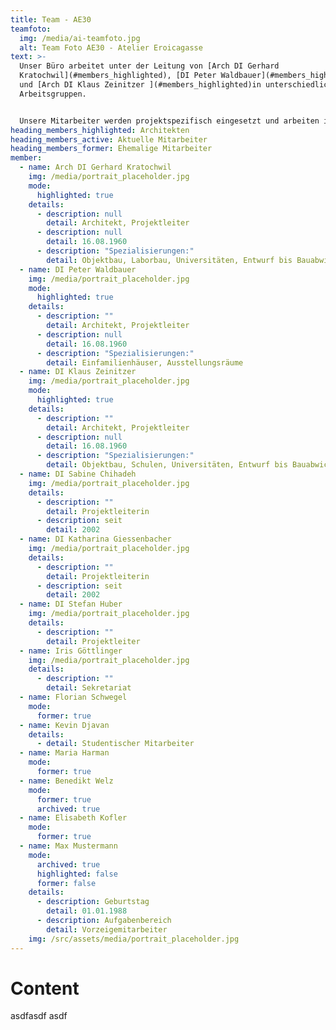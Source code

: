 ```yaml
---
title: Team - AE30
teamfoto:
  img: /media/ai-teamfoto.jpg
  alt: Team Foto AE30 - Atelier Eroicagasse
text: >-
  Unser Büro arbeitet unter der Leitung von [Arch DI Gerhard
  Kratochwil](#members_highlighted), [DI Peter Waldbauer](#members_highlighted)
  und [Arch DI Klaus Zeinitzer ](#members_highlighted)in unterschiedlichen
  Arbeitsgruppen. 


  Unsere Mitarbeiter werden projektspezifisch eingesetzt und arbeiten in kleinen, effizienten Teams, je nach Projektgröße von Entwurf bis Ausführung an allen Projektphasen. Hier finden sie eine Liste von [aktiven](#members_active) und [ehemaligen](#members_former) Mitarbeitern.
heading_members_highlighted: Architekten
heading_members_active: Aktuelle Mitarbeiter
heading_members_former: Ehemalige Mitarbeiter
member:
  - name: Arch DI Gerhard Kratochwil
    img: /media/portrait_placeholder.jpg
    mode:
      highlighted: true
    details:
      - description: null
        detail: Architekt, Projektleiter
      - description: null
        detail: 16.08.1960
      - description: "Spezialisierungen:"
        detail: Objektbau, Laborbau, Universitäten, Entwurf bis Bauabwicklung
  - name: DI Peter Waldbauer
    img: /media/portrait_placeholder.jpg
    mode:
      highlighted: true
    details:
      - description: ""
        detail: Architekt, Projektleiter
      - description: null
        detail: 16.08.1960
      - description: "Spezialisierungen:"
        detail: Einfamilienhäuser, Ausstellungsräume
  - name: DI Klaus Zeinitzer
    img: /media/portrait_placeholder.jpg
    mode:
      highlighted: true
    details:
      - description: ""
        detail: Architekt, Projektleiter
      - description: null
        detail: 16.08.1960
      - description: "Spezialisierungen:"
        detail: Objektbau, Schulen, Universitäten, Entwurf bis Bauabwicklung
  - name: DI Sabine Chihadeh
    img: /media/portrait_placeholder.jpg
    details:
      - description: ""
        detail: Projektleiterin
      - description: seit
        detail: 2002
  - name: DI Katharina Giessenbacher
    img: /media/portrait_placeholder.jpg
    details:
      - description: ""
        detail: Projektleiterin
      - description: seit
        detail: 2002
  - name: DI Stefan Huber
    img: /media/portrait_placeholder.jpg
    details:
      - description: ""
        detail: Projektleiter
  - name: Iris Göttlinger
    img: /media/portrait_placeholder.jpg
    details:
      - description: ""
        detail: Sekretariat
  - name: Florian Schwegel
    mode:
      former: true
  - name: Kevin Djavan
    details:
      - detail: Studentischer Mitarbeiter
  - name: Maria Harman
    mode:
      former: true
  - name: Benedikt Welz
    mode:
      former: true
      archived: true
  - name: Elisabeth Kofler
    mode:
      former: true
  - name: Max Mustermann
    mode:
      archived: true
      highlighted: false
      former: false
    details:
      - description: Geburtstag
        detail: 01.01.1988
      - description: Aufgabenbereich
        detail: Vorzeigemitarbeiter
    img: /src/assets/media/portrait_placeholder.jpg
---
```

# Content
asdfasdf
asdf

